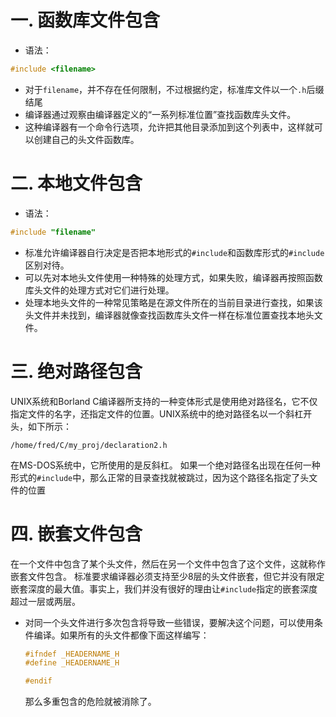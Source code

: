 # 一. 函数库文件包含
- 语法：
```c
#include <filename>
```
- 对于`filename`，并不存在任何限制，不过根据约定，标准库文件以一个`.h`后缀结尾
- 编译器通过观察由编译器定义的“一系列标准位置”查找函数库头文件。
- 这种编译器有一个命令行选项，允许把其他目录添加到这个列表中，这样就可以创建自己的头文件函数库。

# 二. 本地文件包含
- 语法：
```c
#include "filename"
```
- 标准允许编译器自行决定是否把本地形式的`#include`和函数库形式的`#include`区别对待。
- 可以先对本地头文件使用一种特殊的处理方式，如果失败，编译器再按照函数库头文件的处理方式对它们进行处理。
- 处理本地头文件的一种常见策略是在源文件所在的当前目录进行查找，如果该头文件并未找到，编译器就像查找函数库头文件一样在标准位置查找本地头文件。

# 三. 绝对路径包含
UNIX系统和Borland C编译器所支持的一种变体形式是使用绝对路径名，它不仅指定文件的名字，还指定文件的位置。UNIX系统中的绝对路径名以一个斜杠开头，如下所示：
```
/home/fred/C/my_proj/declaration2.h
```
在MS-DOS系统中，它所使用的是反斜杠。
如果一个绝对路径名出现在任何一种形式的`#include`中，那么正常的目录查找就被跳过，因为这个路径名指定了头文件的位置

# 四. 嵌套文件包含
在一个文件中包含了某个头文件，然后在另一个文件中包含了这个文件，这就称作嵌套文件包含。
标准要求编译器必须支持至少8层的头文件嵌套，但它并没有限定嵌套深度的最大值。事实上，我们并没有很好的理由让`#include`指定的嵌套深度超过一层或两层。

- 对同一个头文件进行多次包含将导致一些错误，要解决这个问题，可以使用条件编译。如果所有的头文件都像下面这样编写：
    ```c
    #ifndef _HEADERNAME_H
    #define _HEADERNAME_H

    #endif
    ```
    那么多重包含的危险就被消除了。